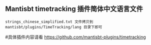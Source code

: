 ## Mantisbt timetracking 插件简体中文语言文件

`strings_chinese_simplified.txt 文件拷贝到 mantisbt/plugins/TimeTracking/lang 目录下即可` 

#具体插件内容请看 https://github.com/mantisbt-plugins/timetracking
